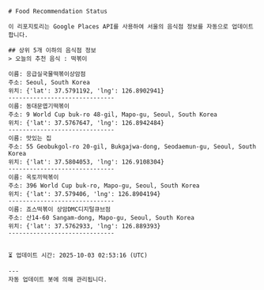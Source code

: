 
    # Food Recommendation Status

    이 리포지토리는 Google Places API를 사용하여 서울의 음식점 정보를 자동으로 업데이트합니다.

    ## 상위 5개 이하의 음식점 정보
    > 오늘의 추천 음식 : 떡볶이

	이름: 응급실국물떡볶이상암점
	주소: Seoul, South Korea
	위치: {'lat': 37.5791192, 'lng': 126.8902941}
	------------------------------
	이름: 동대문엽기떡볶이
	주소: 9 World Cup buk-ro 48-gil, Mapo-gu, Seoul, South Korea
	위치: {'lat': 37.5767647, 'lng': 126.8942484}
	------------------------------
	이름: 맛있는 집
	주소: 55 Geobukgol-ro 20-gil, Bukgajwa-dong, Seodaemun-gu, Seoul, South Korea
	위치: {'lat': 37.5804053, 'lng': 126.9108304}
	------------------------------
	이름: 옥토끼떡볶이
	주소: 396 World Cup buk-ro, Mapo-gu, Seoul, South Korea
	위치: {'lat': 37.579406, 'lng': 126.8904194}
	------------------------------
	이름: 죠스떡볶이 상암DMC디지털큐브점
	주소: 산14-60 Sangam-dong, Mapo-gu, Seoul, South Korea
	위치: {'lat': 37.5762933, 'lng': 126.889393}
	------------------------------


    ⏳ 업데이트 시간: 2025-10-03 02:53:16 (UTC)

    ---
    자동 업데이트 봇에 의해 관리됩니다.
    